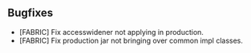 ## Bugfixes
- [FABRIC] Fix accesswidener not applying in production.
- [FABRIC] Fix production jar not bringing over common impl classes.